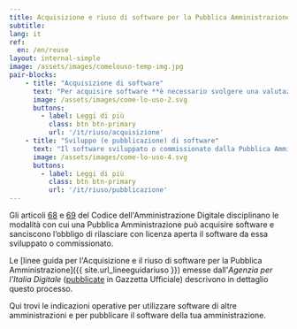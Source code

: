 ```yaml
---
title: Acquisizione e riuso di software per la Pubblica Amministrazione
subtitle:
lang: it
ref:
  en: /en/reuse
layout: internal-simple
image: /assets/images/comelouso-temp-img.jpg
pair-blocks:
    - title: "Acquisizione di software"
      text: "Per acquisire software **è necessario svolgere una valutazione comparativa che privilegi le soluzioni open source** (a riuso o di terze parti), consultabili nel catalogo di Developers Italia."
      image: /assets/images/come-lo-uso-2.svg
      buttons:
        - label: Leggi di più
          class: btn btn-primary
          url: '/it/riuso/acquisizione'
    - title: "Sviluppo (e pubblicazione) di software"
      text: "Il software sviluppato o commissionato dalla Pubblica Amministrazione italiana **deve essere rilasciato in repertorio pubblico con licenza aperta e pubblicato nel catalogo di Developers Italia**."
      image: /assets/images/come-lo-uso-4.svg
      buttons:
        - label: Leggi di più
          class: btn btn-primary
          url: '/it/riuso/pubblicazione'
---
```


Gli articoli [68](https://docs.italia.it/italia/piano-triennale-ict/codice-amministrazione-digitale-docs/it/v2017-12-13/_rst/capo6_art68.html) e [69](https://docs.italia.it/italia/piano-triennale-ict/codice-amministrazione-digitale-docs/it/v2017-12-13/_rst/capo6_art69.html) del Codice dell'Amministrazione Digitale disciplinano le modalità con cui una Pubblica Amministrazione può acquisire software e sanciscono l’obbligo di rilasciare con licenza aperta il software da essa sviluppato o commissionato.

Le [linee guida per l'Acquisizione e il riuso di software per la Pubblica Amministrazione]({{ site.url_lineeguidariuso }}) emesse dall'*Agenzia per l'Italia Digitale* ([pubblicate](https://www.gazzettaufficiale.it/eli/id/2019/05/23/19A03233/sg) in Gazzetta Ufficiale) descrivono in dettaglio questo processo.

Qui trovi le indicazioni operative per utilizzare software di altre amministrazioni e per pubblicare il software della tua amministrazione.
